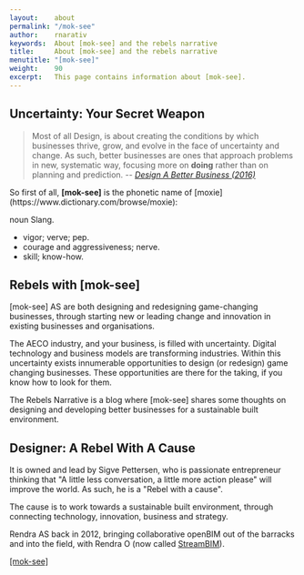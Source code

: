 ```yaml
---
layout:    about
permalink: "/mok-see"
author:    rnarativ
keywords:  About [mok-see] and the rebels narrative
title:     About [mok-see] and the rebels narrative
menutitle: "[mok-see]"
weight:    90
excerpt:   This page contains information about [mok-see].
---
```

<script async defer src="https://buttons.github.io/buttons.js"></script>


## Uncertainty: Your Secret Weapon
>Most of all Design, is about creating the conditions by which businesses thrive, grow, and evolve in the face of uncertainty and change. As such, better businesses are ones that approach problems in new, systematic way, focusing more on **doing** rather than on planning and prediction. <cite>-- [Design A Better Business (2016)](https://designabetterbusiness.com) </cite>


<div class="tip">
So first of all, <strong>[mok-see]</strong> is the phonetic name of [moxie](https://www.dictionary.com/browse/moxie):

noun Slang.
<ul>
  <li>vigor; verve; pep.</li>
  <li>courage and aggressiveness; nerve.</li>
  <li>skill; know-how.</li>
</ul>
</div>

## Rebels with [mok-see]

[mok-see] AS are both designing and redesigning game-changing businesses, through starting new or leading change and innovation in existing businesses and organisations.

The AECO industry, and your business, is filled with uncertainty. Digital technology and business models are transforming industries. Within this uncertainty exists innumerable opportunities to design (or redesign) game changing businesses. These opportunities are there for the taking, if you know how to look for them.

The Rebels Narrative is a blog where [mok-see] shares some thoughts on designing and developing better businesses for a sustainable built environment.

<div class="bg-scroll" style="background-image: url('{{ "/media/img/Rendra-O-1024x444.png" | absolute_url }}')"></div>

## Designer: A Rebel With A Cause

It is owned and lead by Sigve Pettersen, who is passionate entrepreneur thinking that "A little less conversation, a little more action please" will improve the world. As such, he is a "Rebel with a cause".

The cause is to work towards a sustainable built environment, through connecting technology, innovation, business and strategy.  

Rendra AS back in 2012, bringing collaborative openBIM out of the barracks and into the field, with Rendra O (now called [StreamBIM](https://streambim.com/)).

<p class="github-button-container">
<a class="github-button" href="https://github.com/mok-see" data-size="large" data-show-count="true" aria-label="Star [mok-see] on GitHub">[mok-see]</a>
</p>
